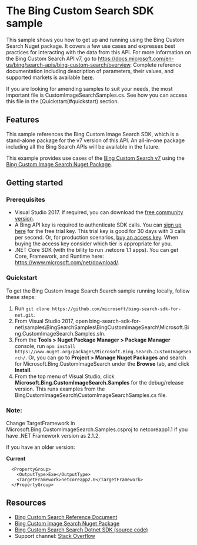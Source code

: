 # The Bing Custom Search SDK sample

This sample shows you how to get up and running using the Bing Custom Search Nuget package. It covers a few use cases and expresses best practices for interacting with the data from this API. For more information on the Bing Custom Search API v7, go to https://docs.microsoft.com/en-us/bing/search-apis/bing-custom-search/overview. Complete reference documentation including description of parameters, their values, and supported markets is available [here](https://docs.microsoft.com/en-us/bing/search-apis/bing-custom-search/overview).

If you are looking for amending samples to suit your needs, the most important file is CustomImageSearchSamples.cs. See how you can access this file in the [Quickstart(#quickstart) section.

## Features

This sample references the Bing Custom Image Search SDK, which is a stand-alone package for the v7 version of this API. An all-in-one package including all the Bing Search APIs will be available in the future.

This example provides use cases of the [Bing Custom Search v7](https://github.com/microsoft/bing-search-sdk-for-net/tree/main/samples/BingSearchSamples/BingCustomImageSearch) using the [Bing Custom Image Search Nuget Package](https://www.nuget.org/packages/Microsoft.Bing.Search.CustomImageSearch/).

## Getting started

### Prerequisites

- Visual Studio 2017. If required, you can download the [free community version](https://www.visualstudio.com/vs/community/).
- A Bing API key is required to authenticate SDK calls. You can [sign up here](https://portal.azure.com/#create/microsoft.bingsearch) for the free trial key. This trial key is good for 30 days with 3 calls per second. Or, for production scenarios, [buy an access key](https://portal.azure.com/#create/microsoft.bingsearch). When buying the access key consider which tier is appropriate for you.
- .NET Core SDK (with the bility to run .netcore 1.1 apps). You can get Core, Framework, and Runtime here: https://www.microsoft.com/net/download/. 

### Quickstart

To get the Bing Custom Image Search Search sample running locally, follow these steps:

1. Run `git clone https://github.com/microsoft/bing-search-sdk-for-net.git`.
2. From Visual Studio 2017, open bing-search-sdk-for-net\samples\BingSearchSamples\BingCustomImageSearch\Microsoft.Bing.CustomImageSearch.Samples.sln.
3. From the **Tools > Nuget Package Manager > Package Manager** console, run `npm install https://www.nuget.org/packages/Microsoft.Bing.Search.CustomImageSearch/`. Or, you can go to **Project > Manage Nuget Packages** and search for Microsoft.Bing.CustomImageSearch under the **Browse** tab, and click **Install**.
4. From the top menu of Visual Studio, click **Microsoft.Bing.CustomImageSearch.Samples** for the debug/release version. This runs examples from the BingCustomImageSearch\CustomImageSearchSamples.cs file.

### Note: 
Change TargetFramework in Microsoft.Bing.CustomImageSearch.Samples.csproj to netcoreapp1.1 if you have .NET Framework version as 2.1.2. 

If you have an older version:

**Current**
````  
  <PropertyGroup>
    <OutputType>Exe</OutputType>
    <TargetFramework>netcoreapp2.0</TargetFramework>
  </PropertyGroup>
````

## Resources
- [Bing Custom Search Reference Document](https://docs.microsoft.com/en-us/bing/search-apis/bing-custom-search/overview)
- [Bing Custom Image Search Nuget Package](https://www.nuget.org/packages/Microsoft.Bing.Search.CustomImageSearch/)
- [Bing Custom Search Search Dotnet SDK (source code)](https://github.com/microsoft/bing-search-sdk-for-net/tree/main/sdk/CustomImageSearchSearch) 
- Support channel: [Stack Overflow](https://stackoverflow.com/questions/tagged/bing-search)

